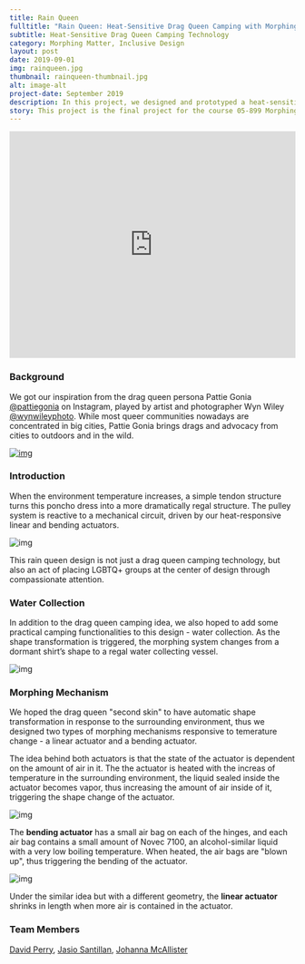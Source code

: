 ```yaml
---
title: Rain Queen
fulltitle: "Rain Queen: Heat-Sensitive Drag Queen Camping with Morphing Materials"
subtitle: Heat-Sensitive Drag Queen Camping Technology
category: Morphing Matter, Inclusive Design
layout: post
date: 2019-09-01
img: rainqueen.jpg
thumbnail: rainqueen-thumbnail.jpg
alt: image-alt
project-date: September 2019
description: In this project, we designed and prototyped a heat-sensitive drag queen camping technology with morphing materials. With both advocacy of inclusion and consideration for practical use in our design, we made a prototype of Rain Queen, which transforms from a regular cloth shape into a more dramatic look when the environment temperature increated. 
story: This project is the final project for the course 05-899 Morphing Materials From Programmable to Learning Matter, taught by <a href="https://morphingmatter.cs.cmu.edu/lining-yao/">Prof. Lining Yao</a>.
---
```


<iframe width="100%" height="400" src="https://www.youtube.com/embed/TAteJgJz51g" frameborder="0" allow="accelerometer; autoplay; encrypted-media; gyroscope; picture-in-picture" allowfullscreen></iframe>

### Background

We got our inspiration from the drag queen persona Pattie Gonia [@pattiegonia](https://instagram.com/pattiegonia?igshid=nzkte9iy8eok) on Instagram, played by artist and photographer Wyn Wiley [@wynwileyphoto](https://instagram.com/wynwileyphoto?igshid=1gtrd2exihhmf). While most queer communities nowadays are concentrated in big cities, Pattie Gonia brings drags and advocacy from cities to outdoors and in the wild.  

<a href="https://www.instagram.com/p/BuUpEPbBwfM/?utm_source=ig_web_button_share_sheet">![img]({{site.baseurl}}/img/projects/rainqueen/pattiegonia.png)</a>

### Introduction

When the environment temperature increases, a simple tendon structure turns this poncho dress into a more dramatically regal structure. The pulley system is reactive to a mechanical circuit, driven by our heat-responsive linear and bending actuators. 

![img]({{site.baseurl}}/img/projects/rainqueen/introduction.png)

This rain queen design is not just a drag queen camping technology, but also an act of placing LGBTQ+ groups at the center of design through compassionate attention.  

### Water Collection

In addition to the drag queen camping idea, we also hoped to add some practical camping functionalities to this design - water collection. As the shape transformation is triggered, the morphing system changes from a dormant shirt’s shape to a regal water collecting vessel.

![img]({{site.baseurl}}/img/projects/rainqueen/shape-transformation.jpg)

### Morphing Mechanism

We hoped the drag queen "second skin" to have automatic shape transformation in response to the surrounding environment, thus we designed two types of morphing mechanisms responsive to temerature change - a linear actuator and a bending actuator. 

The idea behind both actuators is that the state of the actuator is dependent on the amount of air in it. The the actuator is heated with the increas of temperature in the surrounding environment, the liquid sealed inside the actuator becomes vapor, thus increasing the amount of air inside of it, triggering the shape change of the actuator. 

![img]({{site.baseurl}}/img/projects/rainqueen/bending-actuator.png)

The **bending actuator** has a small air bag on each of the hinges, and each air bag contains a small amount of Novec 7100, an alcohol-similar liquid with a very low boiling temperature. When heated, the air bags are "blown up", thus triggering the bending of the actuator. 

![img]({{site.baseurl}}/img/projects/rainqueen/linear-actuator.png)

Under the similar idea but with a different geometry, the **linear actuator** shrinks in length when more air is contained in the actuator. 

### Team Members

[David Perry](https://www.linkedin.com/in/david-b-perry), [Jasio Santillan](https://www.linkedin.com/in/jasio-santillan-72a98610b), [Johanna McAllister](https://www.linkedin.com/in/johanna-mcallister-960b6a163)